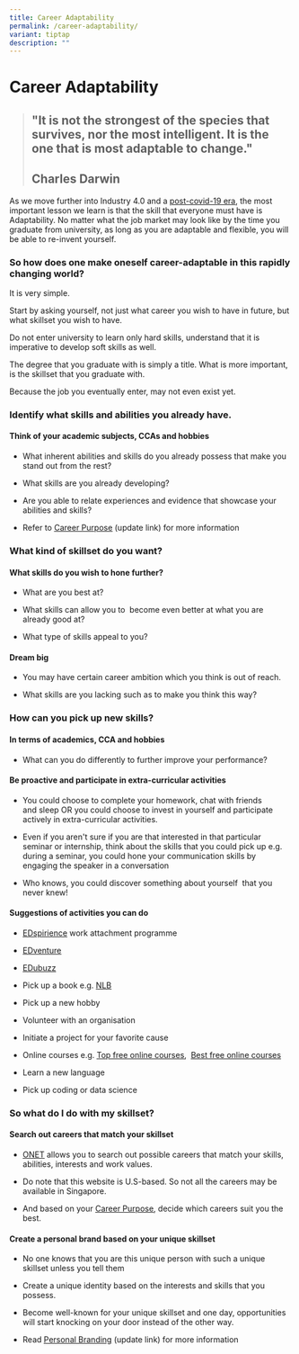 ```yaml
---
title: Career Adaptability
permalink: /career-adaptability/
variant: tiptap
description: ""
---
```

<h1>Career Adaptability</h1>
<blockquote>
<h2>"It is not the strongest of the species that survives, nor the most intelligent. It is the one that is most adaptable to change."</h2>
<h2><strong>Charles Darwin</strong></h2>
</blockquote>
<p>As we move further into Industry 4.0 and a <a href="https://www.forbes.com/sites/bernardmarr/2020/04/17/8-job-skills-to-succeed-in-a-post-coronavirus-world/#7860eb9c2096" class="wixui-rich-text__text" rel="noopener noreferrer nofollow" target="_blank"><u>post-covid-19 era</u></a>,
the most important lesson we learn is that the&nbsp;skill that everyone
must have is Adaptability. No matter what the job market may look like
by the time you graduate from university, as long as you are adaptable
and flexible, you will be able to re-invent yourself.</p>
<h3>So how does one make oneself career-adaptable in this rapidly changing world?&nbsp;</h3>
<p>It is very simple.</p>
<p>Start by asking&nbsp;yourself, not just what career you wish to have in
future, but what skillset you wish to have.</p>
<p>Do not enter university to learn only&nbsp;hard skills, understand that
it is imperative to develop soft skills as well.</p>
<p>The degree that you graduate with is simply&nbsp;a title. What is more
important, is the skillset that you graduate&nbsp;with.</p>
<p>Because the job you eventually enter, may not even exist yet.</p>
<h3>Identify what skills and abilities you already have.</h3>
<h4>Think of your academic subjects, CCAs and hobbies</h4>
<ul>
<li>
<p>What inherent abilities and skills do you already possess that make&nbsp;you
stand out from the rest?</p>
</li>
<li>
<p>What skills are you already developing?</p>
</li>
<li>
<p>Are you able to relate experiences and evidence that showcase your abilities
and skills?</p>
</li>
<li>
<p>Refer to <a href="career-purpose" class="wixui-rich-text__text" rel="noopener noreferrer nofollow" target="_self"><u>Career Purpose</u></a> (update link) for more information</p>
</li>
</ul>
<h3>What kind of skillset do you want?</h3>
<h4>What skills do you wish to hone further?</h4>
<ul>
<li>
<p>What are you best at?</p>
</li>
<li>
<p>What skills can allow you to&nbsp; become even better at what you are
already good at?</p>
</li>
<li>
<p>What type of skills appeal to you?</p>
</li>
</ul>
<h4>Dream big</h4>
<ul>
<li>
<p>You may have certain career ambition which you think is out of reach.</p>
</li>
<li>
<p>What skills are you lacking such as to make you think this way?</p>
</li>
</ul>
<h3>How can you pick up new skills?</h3>
<h4>In terms of academics, CCA and hobbies​</h4>
<ul>
<li>
<p>What can you do differently to further improve your performance?</p>
</li>
</ul>
<h4>Be proactive and participate in extra-curricular activities</h4>
<ul>
<li>
<p>You could choose to complete your homework, chat with friends and&nbsp;sleep&nbsp;OR&nbsp;you
could choose to invest in yourself and participate actively in extra-curricular
activities.</p>
</li>
<li>
<p>Even if you aren't sure if you are that interested in that particular
seminar or internship, think about the skills that you could pick up e.g.
during a&nbsp;seminar, you could hone your communication skills by engaging
the speaker&nbsp;in a conversation</p>
</li>
<li>
<p>Who knows, you could discover something about yourself&nbsp; that you
never knew!</p>
</li>
</ul>
<h4>Suggestions of activities you can do</h4>
<ul>
<li>
<p><a href="https://ecg.nanyangjc.moe.edu.sg/applying-for-edspirience/" class="wixui-rich-text__text" rel="noopener noreferrer nofollow" target="_self"><u>EDspirience</u></a> work
attachment programme</p>
</li>
<li>
<p><a href="https://ecg.nanyangjc.moe.edu.sg/edventure/" class="wixui-rich-text__text" rel="noopener noreferrer nofollow" target="_self"><u>EDventure</u></a>
</p>
</li>
<li>
<p><a href="https://ecg.nanyangjc.moe.edu.sg/edubuzz/" class="wixui-rich-text__text" rel="noopener noreferrer nofollow" target="_self"><u>EDubuzz</u></a>
</p>
</li>
<li>
<p>Pick up a book e.g. <a href="https://eresources.nlb.gov.sg/main" class="wixui-rich-text__text" rel="noopener noreferrer nofollow" target="_blank"><u>NLB</u></a>
</p>
</li>
<li>
<p>Pick up a new hobby</p>
</li>
<li>
<p>Volunteer with an organisation</p>
</li>
<li>
<p>Initiate a project for your favorite cause</p>
</li>
<li>
<p>Online courses e.g. <a href="https://www.classcentral.com/collection/top-free-online-courses" class="wixui-rich-text__text" rel="noopener noreferrer nofollow" target="_blank"><u>Top free online courses</u></a>,&nbsp;
<a href="https://mashable.com/article/best-free-online-courses-and-classes/" class="wixui-rich-text__text" rel="noopener noreferrer nofollow" target="_blank"><u>Best free online&nbsp;courses</u>
</a>
</p>
</li>
<li>
<p>Learn a new language</p>
</li>
<li>
<p>Pick up coding or data science</p>
</li>
</ul>
<h3>So what do I do with my skillset?</h3>
<h4>Search out careers that match your skillset​</h4>
<ul>
<li>
<p><a href="https://www.onetonline.org/find/descriptor/browse" class="wixui-rich-text__text" rel="noopener noreferrer nofollow" target="_blank"><u>ONET</u></a> allows
you to search out possible careers that match&nbsp;your skills, abilities,
interests and work values.</p>
</li>
</ul>
<ul>
<li>
<p>Do note that this website is U.S-based. So not all the careers may be
available in Singapore.</p>
</li>
<li>
<p>And based on your&nbsp;<a href="https://ecg.nanyangjc.moe.edu.sg/career-purpose/" class="wixui-rich-text__text" rel="noopener noreferrer nofollow" target="_self"><u>Career Purpose</u></a>,
decide which careers suit you the best.</p>
</li>
</ul>
<h4>Create a&nbsp;personal brand based on your unique skillset</h4>
<ul>
<li>
<p>No one knows that you are this unique person with such a unique skillset
unless you tell them</p>
</li>
<li>
<p>Create a unique identity based on the interests and skills that you possess.</p>
</li>
<li>
<p>Become well-known for your unique skillset and one day, opportunities
will start knocking on your door instead of the other way.</p>
</li>
<li>
<p>Read <a href="https://www.nyjcecg.com/personal-branding" class="wixui-rich-text__text" rel="noopener noreferrer nofollow" target="_self"><u>Personal Branding</u></a> (update
link) for more information</p>
</li>
</ul>
<p></p>